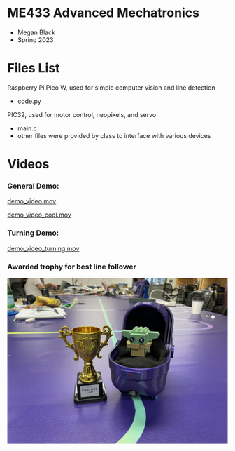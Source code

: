 # ME433 Advanced Mechatronics
* Megan Black
* Spring 2023

# Files List

Raspberry Pi Pico W, used for simple computer vision and line detection
- code.py

PIC32, used for motor control, neopixels, and servo
- main.c
- other files were provided by class to interface with various devices

# Videos

### General Demo:

[demo_video.mov](https://github.com/blackm159/advanced_mechatronics/assets/116540591/2ed0e6b2-1fc6-4980-8dc8-c42b0b5e572a)

[demo_video_cool.mov](https://github.com/blackm159/advanced_mechatronics/assets/116540591/cec416d0-4a9e-4d7c-9e1d-8fa72c22ac06)


### Turning Demo:

[demo_video_turning.mov](https://github.com/blackm159/advanced_mechatronics/assets/116540591/28b01306-26db-4dd5-88a3-06e6922eabf7)


### Awarded trophy for best line follower

![trophy.jpg](images/Trophy.jpg)
